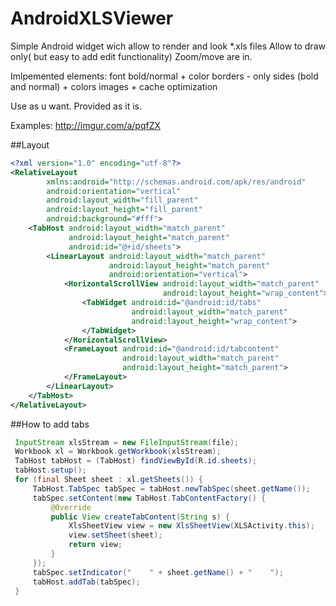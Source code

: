# AndroidXLSViewer

Simple Android widget wich allow to render and look *.xls files
Allow to draw only( but easy to add edit functionality)
Zoom/move are in.

Imlpemented elements:
font bold/normal + color
borders - only sides (bold and normal) + colors
images + cache optimization

Use as u want. Provided as it is.

Examples: http://imgur.com/a/pqfZX

##Layout
```xml
<?xml version="1.0" encoding="utf-8"?>
<RelativeLayout
        xmlns:android="http://schemas.android.com/apk/res/android"
        android:orientation="vertical"
        android:layout_width="fill_parent"
        android:layout_height="fill_parent"
        android:background="#fff">
    <TabHost android:layout_width="match_parent"
             android:layout_height="match_parent"
             android:id="@+id/sheets">
        <LinearLayout android:layout_width="match_parent"
                      android:layout_height="match_parent"
                      android:orientation="vertical">
            <HorizontalScrollView android:layout_width="match_parent"
                                  android:layout_height="wrap_content">
                <TabWidget android:id="@android:id/tabs"
                           android:layout_width="match_parent"
                           android:layout_height="wrap_content">
                </TabWidget>
            </HorizontalScrollView>
            <FrameLayout android:id="@android:id/tabcontent"
                         android:layout_width="match_parent"
                         android:layout_height="match_parent">
            </FrameLayout>
        </LinearLayout>
    </TabHost>
</RelativeLayout>
```

##How to add tabs
```java
 InputStream xlsStream = new FileInputStream(file);
 Workbook xl = Workbook.getWorkbook(xlsStream);
 TabHost tabHost = (TabHost) findViewById(R.id.sheets);
 tabHost.setup();
 for (final Sheet sheet : xl.getSheets()) {
     TabHost.TabSpec tabSpec = tabHost.newTabSpec(sheet.getName());
     tabSpec.setContent(new TabHost.TabContentFactory() {
         @Override
         public View createTabContent(String s) {
             XlsSheetView view = new XlsSheetView(XLSActivity.this);
             view.setSheet(sheet);
             return view;
         }
     });
     tabSpec.setIndicator("    " + sheet.getName() + "    ");
     tabHost.addTab(tabSpec);
 }
```
